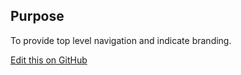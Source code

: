 ## Purpose

To provide top level navigation and indicate branding.

[Edit this on GitHub](https://github.com/wellcometrust/wellcomecollection.org/edit/master/common/views/components/Header/README.md)

